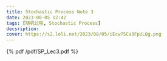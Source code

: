 ```yaml
---
title: Stochastic Process Note 3
date: 2023-08-05 12:42
tags: [随机过程, Stochastic Process]
decsription:
cover: https://s2.loli.net/2023/08/05/iEcw7SCa3FpULQg.png
---
```



{% pdf /pdf/SP_Lec3.pdf %}